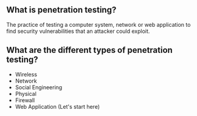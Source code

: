 ## What is penetration testing?
The practice of testing a computer system, network or web application to find security vulnerabilities that an attacker could exploit.

## What are the different types of penetration testing?
- Wireless
- Network
- Social Engineering
- Physical
- Firewall
- Web Application (Let's start here)
